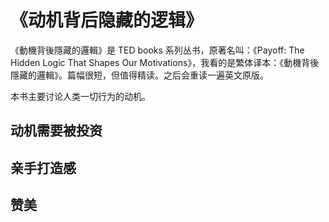 # 《动机背后隐藏的逻辑》

《動機背後隱藏的邏輯》是 TED books 系列丛书，原著名叫：《Payoff: The Hidden Logic That Shapes Our Motivations》，我看的是繁体译本：《動機背後隱藏的邏輯》。篇幅很短，但值得精读。之后会重读一遍英文原版。

本书主要讨论人类一切行为的动机。

## 动机需要被投资

## 亲手打造感

## 赞美
